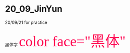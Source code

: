 # 20_09_JinYun
20/09/21 for practice

<font face="黑体">黑体字</font>
<font color=#FF0854 size=7 face="黑体">color face="黑体"</font>
